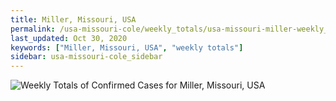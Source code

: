 ```yaml
---
title: Miller, Missouri, USA
permalink: /usa-missouri-cole/weekly_totals/usa-missouri-miller-weekly_totals.html
last_updated: Oct 30, 2020
keywords: ["Miller, Missouri, USA", "weekly totals"]
sidebar: usa-missouri-cole_sidebar
---
```


![Weekly Totals of Confirmed Cases for Miller, Missouri, USA](/covid_tracker/images/graphs/usa-missouri-miller-weekly_totals_graph.png)
